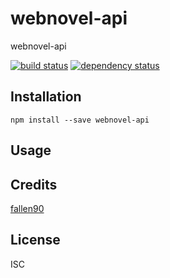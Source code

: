 # webnovel-api

webnovel-api

[![build status](https://secure.travis-ci.org/fallen90/webnovel-api.svg)](http://travis-ci.org/fallen90/webnovel-api)
[![dependency status](https://david-dm.org/fallen90/webnovel-api.svg)](https://david-dm.org/fallen90/webnovel-api)

## Installation

```
npm install --save webnovel-api
```

## Usage

## Credits
[fallen90](https://github.com/fallen90/)

## License

ISC
